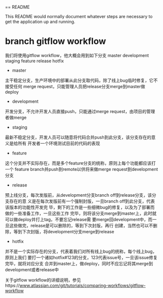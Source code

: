 == README

This README would normally document whatever steps are necessary to get the
application up and running.

# branch gitflow workflow

我们将使用gitflow workflow，他大概会用到如下分支
master development staging feature release hotfix

* master 

主干稳定分支，生产环境中的部署从此分支取代码，除了线上bug临时修复，它不接受任何
merge request，只能管理人员把release分支merge到master做deploy

* development

开发分支，不允许开发人员直接push，只能通过merge request，由项目的管理者做merge

* staging 

最新不稳定分支，开发人员可以随意将代码合并push到此分支，该分支存在的意义是给所有
开发者一个环境测试目前的代码的表现

* feature

这个分支并不实际存在，而是多个feature分支的统称，原则上每个功能都应该打一个
feature branch并push到remote以供将来做merge request到development分支

* release

预上线分支，每次发版前，从development分支branch off到release分支，该分支存在的意
义是在每次发版前有一个强制封版，一旦branch off到此分支，代表该版本的功能性开发完
毕，剩下的工作是一些细微bug的修复，以及为了部署而做的一些准备工作，一旦这些工作
完毕，则将该分支merge到master上，此时就可以做deploy并打上tag，不要忘记release需
要merge回development中，而一旦这些做完，release是可以删除的，等到下次封版，再行
创建，当然也可以不删除，等到下次封版，将development分支merge到release

* hotfix

并不是一个实际存在的分支，代表着我们对所有线上bug的统称，每个线上bug，原则上我们
要打一个诸如hotfix#123的分支，123代表issue号，一旦该issue修复完毕，就将对应分支
合并到master上，做deploy，同时不应忘记将其merge到development或者release中

关于gitflow workflow的详细说明，参见https://www.atlassian.com/git/tutorials/comparing-workflows/gitflow-workflow